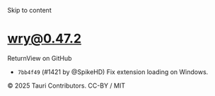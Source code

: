 Skip to content
# wry@0.47.2
ReturnView on GitHub
  * `7bb4f49` (#1421 by @SpikeHD) Fix extension loading on Windows.


© 2025 Tauri Contributors. CC-BY / MIT
